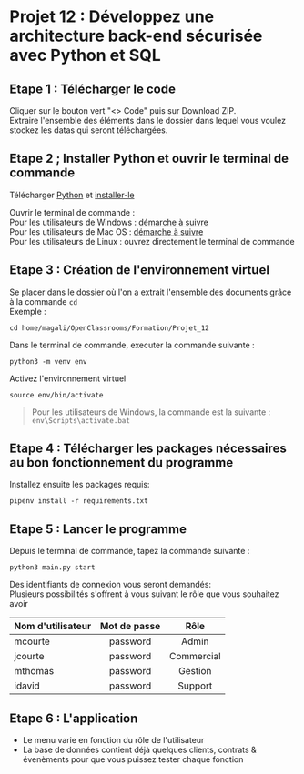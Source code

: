 # Projet 12 : Développez une architecture back-end sécurisée avec Python et SQL



## Etape 1 : Télécharger le code

Cliquer sur le bouton vert "<> Code" puis sur Download ZIP.  
Extraire l'ensemble des éléments dans le dossier dans lequel vous voulez stockez les datas qui seront téléchargées.  


## Etape 2 ; Installer Python et ouvrir le terminal de commande

Télécharger [Python](https://www.python.org/downloads/) et [installer-le](https://fr.wikihow.com/installer-Python)  

Ouvrir le terminal de commande :  
Pour les utilisateurs de Windows : [démarche à suivre ](https://support.kaspersky.com/fr/common/windows/14637#block0)  
Pour les utilisateurs de Mac OS : [démarche à suivre ](https://support.apple.com/fr-fr/guide/terminal/apd5265185d-f365-44cb-8b09-71a064a42125/mac)  
Pour les utilisateurs de Linux : ouvrez directement le terminal de commande   


## Etape 3 : Création de l'environnement virtuel

Se placer dans le dossier où l'on a extrait l'ensemble des documents grâce à la commande ``cd``  
Exemple :
```
cd home/magali/OpenClassrooms/Formation/Projet_12
```


Dans le terminal de commande, executer la commande suivante :
```
python3 -m venv env
```


Activez l'environnement virtuel
```
source env/bin/activate
```
> Pour les utilisateurs de Windows, la commande est la suivante : 
> ``` env\Scripts\activate.bat ```

## Etape 4 : Télécharger les packages nécessaires au bon fonctionnement du programme


Installez ensuite les packages requis:  
```
pipenv install -r requirements.txt
```

## Etape 5 : Lancer le programme


Depuis le terminal de commande, tapez la commande suivante :
```
python3 main.py start
```
Des identifiants de connexion vous seront demandés:  
Plusieurs possibilités s'offrent à vous suivant le rôle que vous souhaitez avoir 

|   Nom d'utilisateur   |   Mot de passe |   Rôle |
|---    |:-:    |:-:    |
|   mcourte |   password   |   Admin |
|   jcourte   |   password |   Commercial|
|   mthomas   |   password   |   Gestion 
|   idavid   |   password  |   Support |


## Etape 6 : L'application

* Le menu varie en fonction du rôle de l'utilisateur
* La base de données contient déjà quelques clients, contrats & évenèments pour que vous puissez tester chaque fonction
